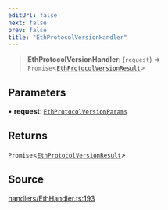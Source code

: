 ```yaml
---
editUrl: false
next: false
prev: false
title: "EthProtocolVersionHandler"
---
```


> **EthProtocolVersionHandler**: (`request`) => `Promise`\<[`EthProtocolVersionResult`](/reference/tevm/actions-types/type-aliases/ethprotocolversionresult/)\>

## Parameters

• **request**: [`EthProtocolVersionParams`](/reference/tevm/actions-types/type-aliases/ethprotocolversionparams/)

## Returns

`Promise`\<[`EthProtocolVersionResult`](/reference/tevm/actions-types/type-aliases/ethprotocolversionresult/)\>

## Source

[handlers/EthHandler.ts:193](https://github.com/evmts/tevm-monorepo/blob/main/packages/actions-types/src/handlers/EthHandler.ts#L193)
